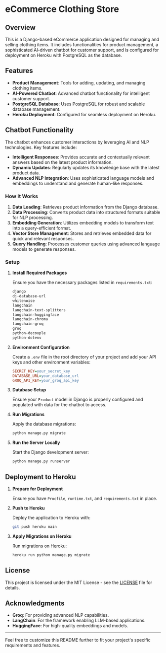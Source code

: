 # eCommerce Clothing Store

## Overview

This is a Django-based eCommerce application designed for managing and selling clothing items. It includes functionalities for product management, a sophisticated AI-driven chatbot for customer support, and is configured for deployment on Heroku with PostgreSQL as the database.

## Features

- **Product Management**: Tools for adding, updating, and managing clothing items.
- **AI-Powered Chatbot**: Advanced chatbot functionality for intelligent customer support.
- **PostgreSQL Database**: Uses PostgreSQL for robust and scalable database management.
- **Heroku Deployment**: Configured for seamless deployment on Heroku.

## Chatbot Functionality

The chatbot enhances customer interactions by leveraging AI and NLP technologies. Key features include:

- **Intelligent Responses**: Provides accurate and contextually relevant answers based on the latest product information.
- **Dynamic Updates**: Regularly updates its knowledge base with the latest product data.
- **Advanced NLP Integration**: Uses sophisticated language models and embeddings to understand and generate human-like responses.

### How It Works

1. **Data Loading**: Retrieves product information from the Django database.
2. **Data Processing**: Converts product data into structured formats suitable for NLP processing.
3. **Embedding Generation**: Utilizes embedding models to transform text into a query-efficient format.
4. **Vector Store Management**: Stores and retrieves embedded data for quick and relevant responses.
5. **Query Handling**: Processes customer queries using advanced language models to generate responses.

### Setup

1. **Install Required Packages**

    Ensure you have the necessary packages listed in `requirements.txt`:

    ```txt
    django
    dj-database-url
    whitenoise
    langchain
    langchain-text-splitters
    langchain-huggingface
    langchain-chroma
    langchain-groq
    groq
    python-decouple
    python-dotenv
    ```

2. **Environment Configuration**

    Create a `.env` file in the root directory of your project and add your API keys and other environment variables:

    ```ini
    SECRET_KEY=your_secret_key
    DATABASE_URL=your_database_url
    GROQ_API_KEY=your_groq_api_key
    ```

3. **Database Setup**

    Ensure your `Product` model in Django is properly configured and populated with data for the chatbot to access.

4. **Run Migrations**

    Apply the database migrations:

    ```bash
    python manage.py migrate
    ```

5. **Run the Server Locally**

    Start the Django development server:

    ```bash
    python manage.py runserver
    ```

## Deployment to Heroku

1. **Prepare for Deployment**

    Ensure you have `Procfile`, `runtime.txt`, and `requirements.txt` in place.

2. **Push to Heroku**

    Deploy the application to Heroku with:

    ```bash
    git push heroku main
    ```

3. **Apply Migrations on Heroku**

    Run migrations on Heroku:

    ```bash
    heroku run python manage.py migrate
    ```

## License

This project is licensed under the MIT License - see the [LICENSE](LICENSE) file for details.

## Acknowledgments

- **Groq**: For providing advanced NLP capabilities.
- **LangChain**: For the framework enabling LLM-based applications.
- **HuggingFace**: For high-quality embeddings and models.

---

Feel free to customize this README further to fit your project's specific requirements and features.
